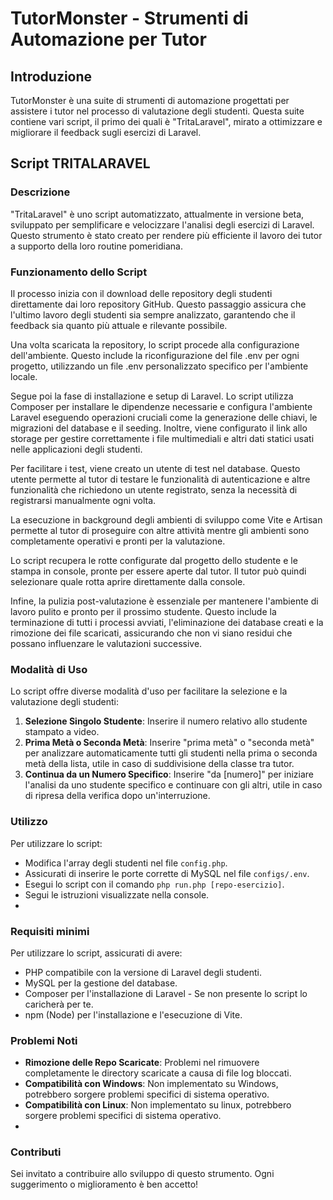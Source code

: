 # TutorMonster - Strumenti di Automazione per Tutor

## Introduzione
TutorMonster è una suite di strumenti di automazione progettati per assistere i tutor nel processo di valutazione degli studenti. Questa suite contiene vari script, il primo dei quali è "TritaLaravel", mirato a ottimizzare e migliorare il feedback sugli esercizi di Laravel.

## Script TRITALARAVEL

### Descrizione
"TritaLaravel" è uno script automatizzato, attualmente in versione beta, sviluppato per semplificare e velocizzare l'analisi degli esercizi di Laravel. Questo strumento è stato creato per rendere più efficiente il lavoro dei tutor a supporto della loro routine pomeridiana.

### Funzionamento dello Script

Il processo inizia con il download delle repository degli studenti direttamente dai loro repository GitHub. Questo passaggio assicura che l'ultimo lavoro degli studenti sia sempre analizzato, garantendo che il feedback sia quanto più attuale e rilevante possibile.

Una volta scaricata la repository, lo script procede alla configurazione dell'ambiente. Questo include la riconfigurazione del file .env per ogni progetto, utilizzando un file .env personalizzato specifico per l'ambiente locale.

Segue poi la fase di installazione e setup di Laravel. Lo script utilizza Composer per installare le dipendenze necessarie e configura l'ambiente Laravel eseguendo operazioni cruciali come la generazione delle chiavi, le migrazioni del database e il seeding. Inoltre, viene configurato il link allo storage per gestire correttamente i file multimediali e altri dati statici usati nelle applicazioni degli studenti.

Per facilitare i test, viene creato un utente di test nel database. Questo utente permette al tutor di testare le funzionalità di autenticazione e altre funzionalità che richiedono un utente registrato, senza la necessità di registrarsi manualmente ogni volta.

La esecuzione in background degli ambienti di sviluppo come Vite e Artisan permette al tutor di proseguire con altre attività mentre gli ambienti sono completamente operativi e pronti per la valutazione.

Lo script recupera le rotte configurate dal progetto dello studente e le stampa in console, pronte per essere aperte dal tutor. Il tutor può quindi selezionare quale rotta aprire direttamente dalla console.

Infine, la pulizia post-valutazione è essenziale per mantenere l'ambiente di lavoro pulito e pronto per il prossimo studente. Questo include la terminazione di tutti i processi avviati, l'eliminazione dei database creati e la rimozione dei file scaricati, assicurando che non vi siano residui che possano influenzare le valutazioni successive.

### Modalità di Uso

Lo script offre diverse modalità d'uso per facilitare la selezione e la valutazione degli studenti:

1. **Selezione Singolo Studente**: Inserire il numero relativo allo studente stampato a video.
2. **Prima Metà o Seconda Metà**: Inserire "prima metà" o "seconda metà" per analizzare automaticamente tutti gli studenti nella prima o seconda metà della lista, utile in caso di suddivisione della classe tra tutor.
3. **Continua da un Numero Specifico**: Inserire "da [numero]" per iniziare l'analisi da uno studente specifico e continuare con gli altri, utile in caso di ripresa della verifica dopo un'interruzione.

### Utilizzo
Per utilizzare lo script:
- Modifica l'array degli studenti nel file `config.php`.
- Assicurati di inserire le porte corrette di MySQL nel file `configs/.env`.
- Esegui lo script con il comando `php run.php [repo-esercizio]`.
- Segui le istruzioni visualizzate nella console.
- 
### Requisiti minimi
Per utilizzare lo script, assicurati di avere:
- PHP compatibile con la versione di Laravel degli studenti.
- MySQL per la gestione del database.
- Composer per l'installazione di Laravel - Se non presente lo script lo caricherà per te.
- npm (Node) per l'installazione e l'esecuzione di Vite.



### Problemi Noti
- **Rimozione delle Repo Scaricate**: Problemi nel rimuovere completamente le directory scaricate a causa di file log bloccati.
- **Compatibilità con Windows**: Non implementato su Windows, potrebbero sorgere problemi specifici di sistema operativo.
- **Compatibilità con Linux**: Non implementato su linux, potrebbero sorgere problemi specifici di sistema operativo.
- 
### Contributi
Sei invitato a contribuire allo sviluppo di questo strumento. Ogni suggerimento o miglioramento è ben accetto!
